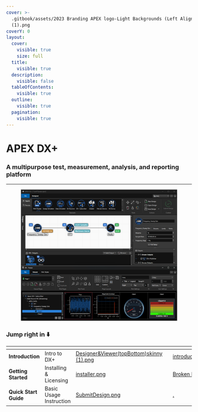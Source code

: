 ```yaml
---
cover: >-
  .gitbook/assets/2023 Branding APEX logo-Light Backgrounds (Left Aligned)
  (1).png
coverY: 0
layout:
  cover:
    visible: true
    size: full
  title:
    visible: true
  description:
    visible: false
  tableOfContents:
    visible: true
  outline:
    visible: true
  pagination:
    visible: true
---
```


# APEX DX+

### A multipurpose test, measurement, analysis, and reporting platform

***

<figure><img src=".gitbook/assets/Designer&#x26;Viewer(topBottom)skinny (1).png" alt=""><figcaption></figcaption></figure>

### Jump right in ⬇️

<table data-view="cards"><thead><tr><th></th><th></th><th data-hidden data-card-cover data-type="files"></th><th data-hidden></th><th data-hidden data-card-target data-type="content-ref"></th></tr></thead><tbody><tr><td><strong>Introduction</strong></td><td>Intro to DX+</td><td><a href=".gitbook/assets/Designer&#x26;Viewer(topBottom)skinny (1).png">Designer&#x26;Viewer(topBottom)skinny (1).png</a></td><td></td><td><a href="dx+-overview/introduction.md">introduction.md</a></td></tr><tr><td><strong>Getting Started</strong></td><td>Installing &#x26; Licensing</td><td><a href=".gitbook/assets/installer.png">installer.png</a></td><td></td><td><a href="broken-reference">Broken link</a></td></tr><tr><td><strong>Quick Start Guide</strong></td><td>Basic Usage Instruction</td><td><a href=".gitbook/assets/SubmitDesign.png">SubmitDesign.png</a></td><td></td><td><a href="./">.</a></td></tr></tbody></table>

